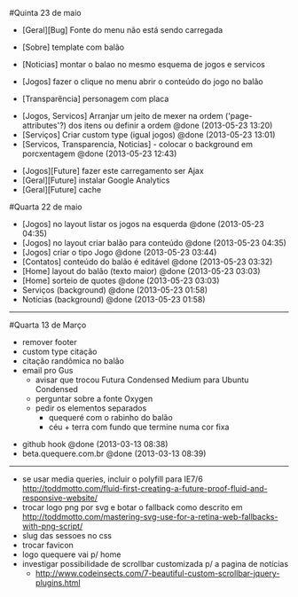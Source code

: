 #Quinta 23 de maio

- [Geral][Bug] Fonte do menu não está sendo carregada


- [Sobre] template com balão
- [Noticias] montar o balao no mesmo esquema de jogos e servicos
- [Jogos] fazer o clique no menu abrir o conteúdo do jogo no balão
- [Transparência] personagem com placa





+ [Jogos, Servicos] Arranjar um jeito de mexer na ordem ('page-attributes'?) dos itens ou definir a ordem @done (2013-05-23 13:20)
+ [Serviços] Criar custom type (igual jogos) @done (2013-05-23 13:01)
+ [Servicos, Transparencia, Noticias] - colocar o background em porcxentagem @done (2013-05-23 12:43)





- [Jogos][Future] fazer este carregamento ser Ajax
- [Geral][Future] instalar Google Analytics
- [Geral][Future] cache





























#Quarta 22 de maio




+ [Jogos] no layout listar os jogos na esquerda @done (2013-05-23 04:35)
+ [Jogos] no layout criar balão para conteúdo @done (2013-05-23 04:35)
+ [Jogos] criar o tipo Jogo @done (2013-05-23 03:44)
+ [Contatos] conteúdo do balão é editável @done (2013-05-23 03:32)
+ [Home] layout do balão (texto maior) @done (2013-05-23 03:03)
+ [Home] sorteio de quotes @done (2013-05-23 03:03)
+ Serviços (background) @done (2013-05-23 01:58)
+ Notícias (background) @done (2013-05-23 01:58)





































-------------------------------------------------------------------------------


#Quarta 13 de Março

- remover footer
- custom type citação
- citação randômica no balão
- email pro Gus
  - avisar que trocou Futura Condensed Medium para Ubuntu Condensed
  - perguntar sobre a fonte Oxygen
  - pedir os elementos separados
    - quequeré com o rabinho do balão
    - céu + terra com fundo que termine numa cor fixa
+ github hook @done (2013-03-13 08:38)
+ beta.quequere.com.br @done (2013-03-13 08:39)


















-------------------------------------------------------------------------------

- se usar media queries, incluir o polyfill para IE7/6 http://toddmotto.com/fluid-first-creating-a-future-proof-fluid-and-responsive-website/
- trocar logo png por svg e botar o fallback como descrito em http://toddmotto.com/mastering-svg-use-for-a-retina-web-fallbacks-with-png-script/
- slug das sessoes no css
- trocar favicon
- logo quequere vai p/ home
- investigar possibilidade de scrollbar customizada p/ a pagina de notícias
  - http://www.codeinsects.com/7-beautiful-custom-scrollbar-jquery-plugins.html